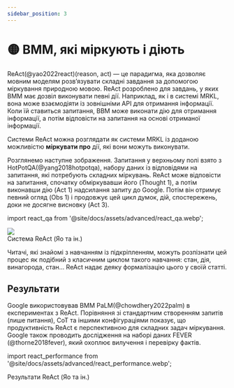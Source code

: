 ```yaml
---
sidebar_position: 3
---
```


# 🟡 ВММ, які міркують і діють

ReAct(@yao2022react)(reason, act) — це парадигма, яка дозволяє мовним моделям розв’язувати складні завдання за допомогою міркування природною мовою. ReAct розроблено для завдань, у яких ВМM має дозвіл виконувати певні дії. Наприклад, як і в системі MRKL, вона може взаємодіяти із зовнішніми API для отримання інформації. Коли їй ставиться запитання, ВВM може виконати дію для отримання інформації, а потім відповісти на запитання на основі отриманої інформації.

Системи ReAct можна розглядати як системи MRKL із доданою можливістю **міркувати про** дії, які вони можуть виконувати.

Розглянемо наступне зображення. Запитання у верхньому полі взято з HotPotQA(@yang2018hotpotqa), набору даних із відповідями на запитання, які потребують складних міркувань. ReAct може відповісти на запитання, спочатку обміркувавши його (Thought 1), а потім виконавши дію (Act 1) надсилання запиту до Google. Потім він отримує певний огляд (Obs 1) і продовжує цей цикл думок, дій, спостережень, доки не досягне висновку (Act 3).


import react_qa from '@site/docs/assets/advanced/react_qa.webp';

<div style={{textAlign: 'center'}}>
  <img src={react_qa} style={{width: "500px"}}/>
</div>

<div style={{textAlign: 'center'}}>
Система ReAct (Яо та ін.)
</div>

Читачі, які знайомі з навчанням із підкріпленням, можуть розпізнати цей процес як подібний з класичним циклом такого навчання: стан, дія, винагорода, стан... ReAct надає деяку формалізацію цього у своїй статті.


## Результати

Google використовував ВМM PaLM(@chowdhery2022palm) в експериментах з ReAct. Порівняння зі стандартним створенням запитів (лише питання), CoT та іншими конфігураціями показує, що продуктивність ReAct є перспективною для складних задач міркування. Google також проводить дослідження на наборі даних FEVER (@thorne2018fever), який охоплює вилучення і перевірку фактів.

import react_performance from '@site/docs/assets/advanced/react_performance.webp';

<div style={{textAlign: 'center'}}>
  <LazyLoadImage src={react_performance} style={{width: "500px"}} />
</div>

<div style={{textAlign: 'center'}}>
Результати ReAct (Яо та ін.)
</div>

